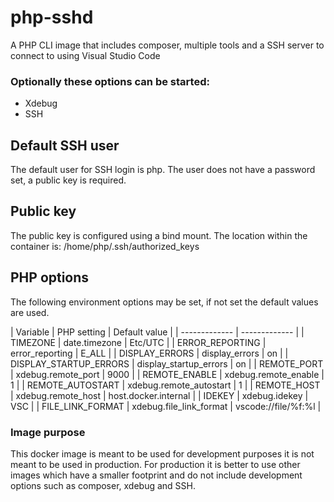 # php-sshd
A PHP CLI image that includes composer, multiple tools and a SSH server to connect to using Visual Studio Code

### Optionally these options can be started:
- Xdebug
- SSH

## Default SSH user
The default user for SSH login is php. The user does not have a password set, a public key is required.

## Public key
The public key is configured using a bind mount. The location within the container is: /home/php/.ssh/authorized_keys

## PHP options
The following environment options may be set, if not set the default values are used.

| Variable  | PHP setting | Default value |
| ------------- | ------------- |
| TIMEZONE | date.timezone | Etc/UTC  |
| ERROR_REPORTING | error_reporting | E_ALL |
| DISPLAY_ERRORS | display_errors | on |
| DISPLAY_STARTUP_ERRORS | display_startup_errors | on |
| REMOTE_PORT | xdebug.remote_port | 9000 |
| REMOTE_ENABLE | xdebug.remote_enable | 1 |
| REMOTE_AUTOSTART | xdebug.remote_autostart | 1 |
| REMOTE_HOST | xdebug.remote_host | host.docker.internal |
| IDEKEY | xdebug.idekey | VSC |
| FILE_LINK_FORMAT | xdebug.file_link_format | vscode://file/%f:%l |

### Image purpose
This docker image is meant to be used for development purposes it is not meant to be used in production. For production it is better to use other images which have a smaller footprint and do not include development options such as composer, xdebug and SSH. 
